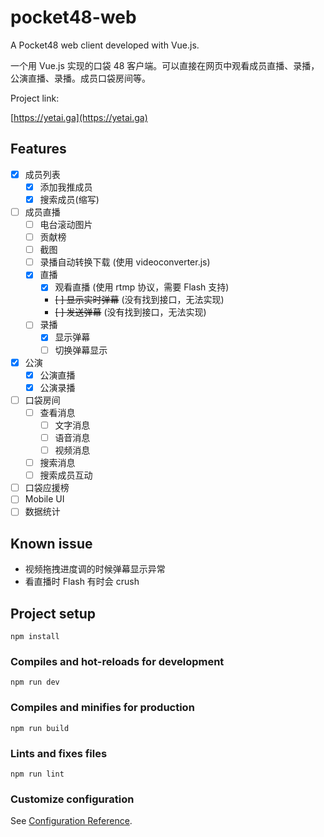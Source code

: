# pocket48-web

A Pocket48 web client developed with Vue.js.

一个用 Vue.js 实现的口袋 48 客户端。可以直接在网页中观看成员直播、录播，公演直播、录播。成员口袋房间等。

Project link:

[https://yetai.ga](https://yetai.ga)

## Features

- [x] 成员列表
  - [x] 添加我推成员
  - [x] 搜索成员(缩写)
- [ ] 成员直播
  - [ ] 电台滚动图片
  - [ ] 贡献榜
  - [ ] 截图
  - [ ] 录播自动转换下载 (使用 videoconverter.js)
  - [x] 直播
    - [x] 观看直播 (使用 rtmp 协议，需要 Flash 支持)
    - <del>[ ] 显示实时弹幕</del> (没有找到接口，无法实现)
    - <del>[ ] 发送弹幕</del> (没有找到接口，无法实现)
  - [ ] 录播
    - [x] 显示弹幕
    - [ ] 切换弹幕显示
- [x] 公演
  - [x] 公演直播
  - [x] 公演录播
- [ ] 口袋房间
  - [ ] 查看消息
    - [ ] 文字消息
    - [ ] 语音消息
    - [ ] 视频消息
  - [ ] 搜索消息
  - [ ] 搜索成员互动
- [ ] 口袋应援榜
- [ ] Mobile UI
- [ ] 数据统计

## Known issue

- 视频拖拽进度调的时候弹幕显示异常
- 看直播时 Flash 有时会 crush

## Project setup

```
npm install
```

### Compiles and hot-reloads for development

```
npm run dev
```

### Compiles and minifies for production

```
npm run build
```

### Lints and fixes files

```
npm run lint
```

### Customize configuration

See [Configuration Reference](https://cli.vuejs.org/config/).
